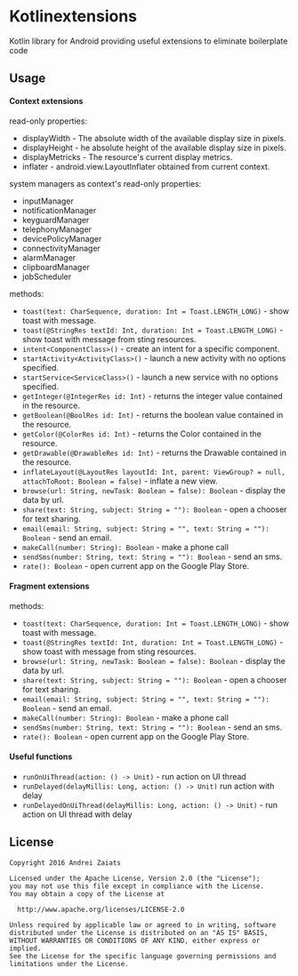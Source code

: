 # Kotlinextensions
Kotlin library for Android providing useful extensions to eliminate boilerplate code

## Usage

#### Context extensions

read-only properties:

- displayWidth - The absolute width of the available display size in pixels.
- displayHeight - he absolute height of the available display size in pixels.
- displayMetricks - The resource's current display metrics.
- inflater - android.view.LayoutInflater obtained from current context.

system managers as context's read-only properties:

- inputManager
- notificationManager
- keyguardManager
- telephonyManager
- devicePolicyManager
- connectivityManager
- alarmManager
- clipboardManager
- jobScheduler

methods:

- `toast(text: CharSequence, duration: Int = Toast.LENGTH_LONG)` - show toast with message.
- `toast(@StringRes textId: Int, duration: Int = Toast.LENGTH_LONG)` - show toast with message from sting resources.
- `intent<ComponentClass>()` - create an intent for a specific component.
- `startActivity<ActivityClass>()` - launch a new activity with no options specified.
- `startService<ServiceClass>()` - launch a new service with no options specified.
- `getInteger(@IntegerRes id: Int)` - returns the integer value contained in the resource.
- `getBoolean(@BoolRes id: Int)` - returns the boolean value contained in the resource.
- `getColor(@ColorRes id: Int)` - returns the Color contained in the resource.
- `getDrawable(@DrawableRes id: Int)` - returns the Drawable contained in the resource.
- `inflateLayout(@LayoutRes layoutId: Int, parent: ViewGroup? = null, attachToRoot: Boolean = false)` - inflate a new view.
- `browse(url: String, newTask: Boolean = false): Boolean` - display the data by url.
- `share(text: String, subject: String = ""): Boolean` - open a chooser for text sharing.
- `email(email: String, subject: String = "", text: String = ""): Boolean` - send an email.
- `makeCall(number: String): Boolean` - make a phone call
- `sendSms(number: String, text: String = ""): Boolean` - send an sms.
- `rate(): Boolean` - open current app on the Google Play Store.

#### Fragment extensions

methods:

- `toast(text: CharSequence, duration: Int = Toast.LENGTH_LONG)` - show toast with message.
- `toast(@StringRes textId: Int, duration: Int = Toast.LENGTH_LONG)` - show toast with message from sting resources.
- `browse(url: String, newTask: Boolean = false): Boolean` - display the data by url.
- `share(text: String, subject: String = ""): Boolean` - open a chooser for text sharing.
- `email(email: String, subject: String = "", text: String = ""): Boolean` - send an email.
- `makeCall(number: String): Boolean` - make a phone call
- `sendSms(number: String, text: String = ""): Boolean` - send an sms.
- `rate(): Boolean` - open current app on the Google Play Store.

#### Useful functions

- `runOnUiThread(action: () -> Unit)` - run action on UI thread
- `runDelayed(delayMillis: Long, action: () -> Unit)` run action with delay
- `runDelayedOnUiThread(delayMillis: Long, action: () -> Unit)` - run action on UI thread with delay

## License
    Copyright 2016 Andrei Zaiats

    Licensed under the Apache License, Version 2.0 (the "License");
    you may not use this file except in compliance with the License.
    You may obtain a copy of the License at

      http://www.apache.org/licenses/LICENSE-2.0

    Unless required by applicable law or agreed to in writing, software
    distributed under the License is distributed on an "AS IS" BASIS,
    WITHOUT WARRANTIES OR CONDITIONS OF ANY KIND, either express or implied.
    See the License for the specific language governing permissions and
    limitations under the License.
